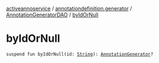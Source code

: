 [activeannoservice](../../index.md) / [annotationdefinition.generator](../index.md) / [AnnotationGeneratorDAO](index.md) / [byIdOrNull](./by-id-or-null.md)

# byIdOrNull

`suspend fun byIdOrNull(id: `[`String`](https://kotlinlang.org/api/latest/jvm/stdlib/kotlin/-string/index.html)`): `[`AnnotationGenerator`](../-annotation-generator/index.md)`?`